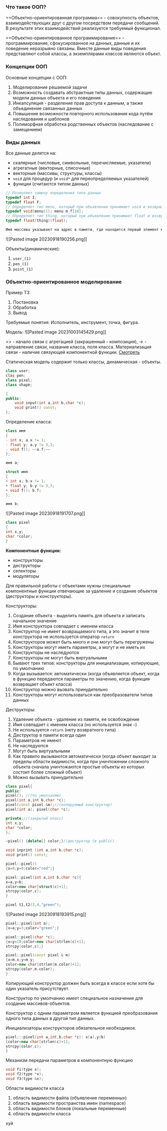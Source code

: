 
### Что такое ООП?

==Объектно-ориентированная программа== - совокупность объектов, взаимодействующих друг с другом посредством передачи сообщений. В результате этих взаимодействий реализуется требуемый функционал.

==Объектно-ориентированное программирование== - программирование, сфокусированное на данных, данные и их поведение неразрывно связаны. Вместе данные виды поведения представляют собой классы, а экземплярами классов являются объект.

### Концепции ООП

Основные концепции с ООП:
1. Моделирование решаемой задачи 
2. Возможность создавать абстрактные типы данных, содержащие модели данных объекта и его поведения 
3. Инкапсуляция - разделение прав доступа к данным, а также объединение связанных данных 
4. Повышение возможности повторного использования кода путём наследования и шаблонов 
5. Полиморфная обработка родственных объектов (наследование с замещением)

### Виды данных

Все данные делятся на:
* скалярные (числовые, символьные, перечисляемые, указатели)
* агрегатные (векторные, списочные)
* векторные (массивы, структуры, классы)
* `void` для процедур (и `void*` для переопределяемых указателей)
* функции (считаются типом данных)

```cpp
// Позволяет замену определения типа данных
typedef int I;
typedef float F; 
// Определяет тип menu, который при объявлении принимает void и возвращает void
typedef void(menu)(); menu m_f[10]; 
// Определяет тип thing, который при объявлении принимает float и возвращает float 
typedef float(thing)(float);

Имя массива указывает на адрес в памяти, где находится первый элемент массива. Имя функции - указатель на адрес в памяти, где содержится сама функция.
```

![[Pasted image 20230918190256.png]]

Объекты(динамические):
1. `user_(1)`
2. `pen_(1)`
3. `point_(1)`

### Объектно-ориентированное моделирование

Пример
ТЗ:
1. Постановка
2. Обработка
3. Вывод

Требуемые понятия:
Исполнитель, инструмент, точка, фигура.

Модель:
![[Pasted image 20231003145429.png]]

<> - начало связи с агрегацией (закрашенный - композиция), -> - направление связи, название класса, поля класса.
Материализация связи - наличие связующей компонентной
функции.
[Смотреть](https://github.com/saif86/Object-Oriented-Modeling---Graphic-Editor)

Статическая модель содержит только классы, динамическая -
объекты.
```cpp
class user;
clas pen;
class pixel;
class shape;
```

```cpp
{
public:
	void input(int a,int b,char *c);
	void print() const;
};
```

Определение класса:

```cpp
class имя
{
- int x; a.x != 1;
- float y; a.y != 3,3;
- void f(); ~~a.f;~~
};

имя a;
```

```cpp
struct имя
{
+ int x; b.x != 1;
+ float y; b.y != 3,3;
+ void f(); b.f;
};

имя b;
```

![[Pasted image 20230918191707.png]]


```cpp
class pixel
{
int x,y;
char *color;
}
```

**Компонентные функции:**
- конструкторы
- деструкторы
- селекторы
- модуляторы

Для правильной работы с объектами нужны специальные компонентные функции отвечающие за удаление и создание объектов (деструкторы и конструкторы).

Конструкторы:
1. Создание объекта - выделить память для объекта и записать начальное значение 
2. Имя конструктора совпадает с именем класса
3. Конструктор не имеет возвращаемого типа, а это значит в теле конструктора не используется оператор `return`
4. Конструкторов может быть много и они могут быть перегружены
5. Конструкторы могут иметь параметры, а могут и не иметь их
6. Конструкторы не наследуются
7. Конструкторы не могут быть виртуальными
8. Бывают трех типов: конструкторы для инициализации, копирующие, по умолчанию
9. Когда вызывается: автоматически (когда объявляется объект, когда в функцию передаются параметры по значению, когда функция возвращает объект класса) 
10. Конструктор можно вызвать принудительно
11. Конструкторы могут использоваться как преобразователи типов данных

Деструкторы:
1. Удаление объекта - удаление из памяти, ее освобождение
2. Имя совпадает с именем класса (но используется знак `~`)
3. Не используется `return` (нету возвратного типа)
4. Деструктор в памяти всегда один
5. Параметров не имеют
6. Не наследуются
7. Могут быть виртуальными
8. Как правило вызываются автоматически (когда объект выходит за пределы области видимости, когда при уничтожении сложного объекта сначала уничтожаются простые объекты из которых состоит более сложный объект)
9. Можно вызывать принудительно 

```cpp
class pixel{
public:
pixel(); //(по умолчанию)
pixel(int a,int b,char *c);
pixel(const pixel &m);//(копируемый конструктор)
pixel(int a); pixel(char *c);

private://(закрытый класс)
int x,y;
char *color;
};

~pixel() {delete[] color;}//деструктор (в public)

void inprint (int a,int b,char *c);
void print() const;

pixel::pixel()
{x=0;y=0;color="red";}

pixel::pixel(int a,int b,char *c){
x=a,y=b;
color=new char[struct(c)+1];
strcpy(color,c);
}

pixel t1,t2(3,4,"green");
```

![[Pasted image 20230918193915.png]]


```cpp
pixel::pixel(int a);
{x=a;y=3;color="green";}

pixel::pixel(char *c);
{x=y=10;color=new char[strlen(c)+1];
strcpy(color,c);}

```


```cpp
pixel::pixel(const pixel & m)
{x=m.x;y=m.y;
color=new char[strlen(m.color)+1];
strcpy(color,m.color);
}
```


Копирующий конструктор должен быть всегда в классе если хотя бы один указатель присутствует.

Конструктор по умолчанию имеет специальное назначение для создание массивов-объектов.

Конструктор с одним параметром является функцией преобразования одного типа данных в другой тип данных.

Инициализаторы конструкторов обязательное необходимое.

```cpp
pixel:::pixel(int a,int,b,char *c): x(a),y(b)
{color=new char[strlen(c)+1];
strcpy(color,c);
}
```

Механизм передачи параметров в компонентную функцию

```cpp
void fi(type x);
void f2(type *x);
void f3(type &x);
```


Области видимости класса
1. область видимости файла (объявление переменных)
2. область видимости пространства имен (namespace)
3. область видимости блоков (локальные переменные)
4. область видимости класса

хуй